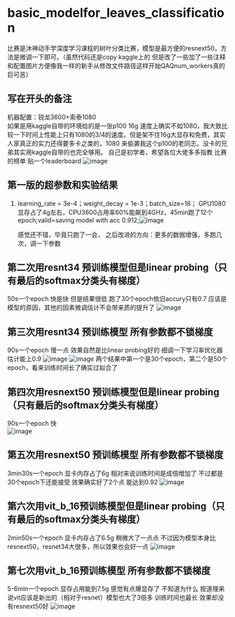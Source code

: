 # basic_modelfor_leaves_classification
比赛是沐神动手学深度学习课程的树叶分类比赛，模型是最方便的resnext50，方法是微调一下即可。（虽然代码还是copy kaggle上的 但是改了一些加了一些注释和配置图片方便像我一样的新手从修改文件路径这样开始QAQnum_workers真的巨可恶）

## 写在开头的备注
 机器配置：锐龙3600+索泰1080    
 如果是用kaggle自带的环境给的是一张p100 16g  速度上确实不如1080，我大致比较一下时间上性能上只有1080的3/4的速度。但是架不住16g大显存和免费，其实人家真正的实力还得要多卡之类的，1080   来偷袭我这个p100的老同志。没卡的兄弟其实用kaggle自带的也完全够用。
  自己是初学者，希望各位大佬多多指教
比赛的榜单   贴一个leaderboard
![image](https://user-images.githubusercontent.com/89777846/226322136-7d00ccef-715e-4b13-89bc-91f78207a7cb.png)

## 第一版的超参数和实验结果
1.  learning_rate = 3e-4；weight_decay = 1e-3；batch_size=16；
    GPU1080显存占了4g左右，CPU3600占用率60%能飙到4GHz，45min跑了12个epoch;valid=saving model with acc 0.912;![image](https://user-images.githubusercontent.com/89777846/226321420-8232ac85-6e68-46ca-82cc-e98d2188288a.png)

 
    感觉还不错，毕竟只跑了一会，
    之后改进的方向：更多的数据增强，多跑几次，调一下参数


## 第二次用resnt34 预训练模型但是linear probing（只有最后的softmax分类头有梯度）
50s一个epoch   快是快  但是结果很低 跑了30个epoch依旧accury只有0.7   应该是模型的原因，其他的因素微调估计不会带来质的提升了
![image](https://user-images.githubusercontent.com/89777846/226873482-b149dbd8-9119-4ffd-9983-d2c11bcdc57c.png)

## 第三次用resnt34 预训练模型 所有参数都不锁梯度
90s一个epoch   慢一点  效果自然是比linear probing好的  细调一下学习率优化器估计能上0.9
![image](https://user-images.githubusercontent.com/89777846/226870518-10b28295-663a-433f-8f22-c5a988e296b7.png)
![image](https://user-images.githubusercontent.com/89777846/227128021-df5345a3-9dce-4b17-a8ed-9257f8d50469.png)
两个结果中第一个是30个epoch，第二个是50个epoch，看来训练时间长了确实过拟合了

## 第四次用resnext50 预训练模型但是linear probing（只有最后的softmax分类头有梯度）
90s一个epoch   快      
![image](https://user-images.githubusercontent.com/89777846/226889769-a0519e8e-2e3e-47b8-8074-ae12bfc5deab.png)

## 第五次用resnext50 预训练模型  所有参数都不锁梯度
3min30s一个epoch   显卡内存占了6g    相对来说训练时间是成倍增加了  不过都是30个epoch下还能接受   效果确实好了2个点  能达到0.92
![image](https://user-images.githubusercontent.com/89777846/226911742-a669e0dc-fbc0-432a-b5f6-433a872d8e59.png)

## 第六次用vit_b_16预训练模型但是linear probing（只有最后的softmax分类头有梯度）
2min50s一个epoch   显卡内存占了6.5g    稍微大了一点点   不过因为模型本身比resnext50，resnet34大很多，所以效果也会好一点
![image](https://user-images.githubusercontent.com/89777846/226936578-d7f840fa-5fb0-49ed-9ccd-3c15e8a2e52d.png)

## 第七次用vit_b_16预训练模型  所有参数都不锁梯度
5-6min一个epoch                    显存占用能到7.5g 感觉有点爆显存了   不知道为什么  按道理来说vit应该是新出的（相对于resnet）模型也大了3倍多  训练时间也最长 效果却没有resnext50好
![image](https://user-images.githubusercontent.com/89777846/227128251-44c28681-fdb9-41f1-9e43-c6bf9e03529c.png)
                     
                     
         


